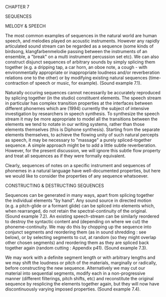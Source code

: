 <page id=59>
CHAPTER 7

SEQUENCES

MELODY & SPEECH

The most common examples of sequences in the natural world are human speech, and melodies played on acoustic instruments. However any rapidly articulated sound stream can be regarded as a sequence (some kinds of birdsong, klangfarbenmelodie passing between the instruments of an ensemble, a "break" on a multi instrument percussion set etc). We can also construct disjunct sequences of arbitrary sounds by simply splicing them together (e.g. a dripping tap, a car horn, an oboe note, a cough - with environmentally appropriate or inappropriate loudness and/or reverberation relations one to the other) or by modifying existing natural sequences (time-contraction of speech or music, for example).  (Sound example 7.1).

Naturally occuring sequences cannot necessarily be accurately reproduced by splicing together (in the studio) constituent elements. The speech stream in particular has complex transition properties at the interfaces between different phonemes which are (1994) currently the subject of intensive investigation by researchers in speech synthesis. To synthesize the speech stream it may be more appropriate to model all the transitions between the elements we tend to notate in our writing systems, rather than those elements themselves (this is Diphone synthesis). Starting from the separate elements themselves, to achieve the flowing unity of such natural percepts as speech, it may be necessary to "massage" a purely spliced-together sequence. A simple approach might be to add a little subtle reverberation. However, for the present discussion, we will ignore this subtle flow property and treat all sequences as if they were formally equivalent.

Clearly, sequences of notes on a specific instrument and sequences of phonemes in a natural language have well-documented properties, but here we would like to consider the properties of any sequence whatsoever.

CONSTRUCTING & DESTRUCTING SEQUENCES

Sequences can be generated in many ways, apart from splicing together the individual elements "by hand". Any sound source in directed motion (e.g. a pitch-glide or a formant glide) can be spliced into elements which, when rearranged, do not retain the spectral-continuity of the original. (Sound example 7.2). An existing speech-stream can be similarly reordered to destroy the syntactic content and (depending on where we cut) the phoneme-continuity. We may do this by chopping up the sequence into conjunct segments and reordering them (as in sound shredding : see below), or by selecting segments to cut, at random (so they might overlap other chosen segments) and reordering them as they are spliced back together again (random cutting : Appendix p41). (Sound example 7.3).

We may work with a definite segment length or with arbitrary lengths and we may shift the loudness or pitch of the materials, marginally or radically, before constructing the new sequence. Alternatively we may cut our material into sequential segments, modify each in a non-progressive manner (different filterings, pitch shifts, etc) and reconstitute the original sequence by resplicing the elements together again, but they will now have discontinuously varying imposed properties. (Sound example 7.4).
</page>
